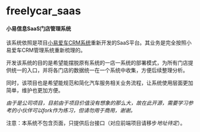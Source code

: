 # freelycar_saas
#### 小易信息SaaS门店管理系统

该系统依照是项目[小易爱车CRM系统](https://github.com/jiangmalone/freelycar "小易爱车CRM系统")重新开发的SaaS平台。其业务是完全按照小易爱车CRM管理系统重新梳理的。

开发该系统的目的是希望能摆脱原有系统的一店一系统的部署模式，为所有门店提供统一的入口，并将各门店的数据统一在一个系统中收集，方便后续整理分析。

同时，该项目也是希望能规范和简化汽车服务相关业务流程，让系统使用层面更加简单，维护也更加方便。

*由于是公司项目，目前由于项目价值没有想象的那么大，故在此开源，需要学习参考的小伙伴可以fork作为练习，但请勿用于商用，谢谢。*


注意：本系统不包含页面，只提供后台接口（对应前端项目请移步*地址待定*）。

